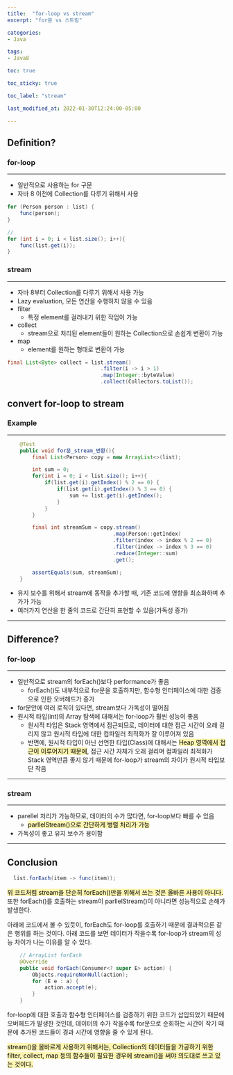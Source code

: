 ```yaml
---
title:  "for-loop vs stream"
excerpt: "for문 vs 스트림"

categories:
- Java

tags:
- Java8

toc: true

toc_sticky: true

toc_label: "stream"

last_modified_at: 2022-01-30T12:24:00-05:00

---
```


## Definition?

### for-loop

---

- 일반적으로 사용하는 for 구문
- 자바 8 이전에 Collection를 다루기 위해서 사용

~~~ java
for (Person person : list) {     
    func(person);
}

// 
for (int i = 0; i < list.size(); i++){
    func(list.get(i));
}
~~~

### stream

---
- 자바 8부터 Collection를 다루기 위해서 사용 가능
- Lazy evaluation, 모든 연산을 수행하지 않을 수 있음
- filter
  - 특정 element를 걸러내기 위한 작업이 가능
- collect
  - stream으로 처리된 element들이 원하는 Collection으로 손쉽게 변환이 가능
- map
  - element를 원하는 형태로 변환이 가능

~~~ java
final List<Byte> collect = list.stream()
                              .filter(i -> i > 1)
                              .map(Integer::byteValue)
                              .collect(Collectors.toList());
~~~

## convert for-loop to stream

### Example

---

~~~java
    @Test
    public void for문_stream_변환(){
        final List<Person> copy = new ArrayList<>(list);

        int sum = 0;
        for(int i = 0; i < list.size(); i++){
            if(list.get(i).getIndex() % 2 == 0) {
                if(list.get(i).getIndex() % 3 == 0) {
                    sum += list.get(i).getIndex();
                }
            }
        }

        final int streamSum = copy.stream()
                                  .map(Person::getIndex)
                                  .filter(index -> index % 2 == 0)
                                  .filter(index -> index % 3 == 0)
                                  .reduce(Integer::sum)
                                  .get();

        assertEquals(sum, streamSum);
    }
~~~
- 유지 보수를 위해서 stream에 동작을 추가할 때, 기존 코드에 영향을 최소화하며 추가가 가능
- 여러가지 연산을 한 줄의 코드로 간단히 표현할 수 있음(가독성 증가)
---

## Difference?

### for-loop

---
- 일반적으로 stream의 forEach()보다 performance가 좋음
  - forEach()도 내부적으로 for문을 호출하지만, 함수형 인터페이스에 대한 검증으로 인한 오버헤드가 증가
- for문안에 여러 로직이 있다면, stream보다 가독성이 떨어짐
- 원시적 타입(int)의 Array 탐색에 대해서는 for-loop가 훨씬 성능이 좋음
  - 원시적 타입은 Stack 영역에서 접근되므로, 데이터에 대한 접근 시간이 오래 걸리지 않고 원시적 타입에 대한 컴파일러 최적화가 잘 이루어져 있음
  - 반면에, 원시적 타입이 아닌 선언한 타입(Class)에 대해서는 <mark style='background-color: #fff5b1'>Heap 영역에서 접근이 이루어지기 때문에</mark>, 접근 시간 자체가 오래 걸리며 컴파일러 최적화가 Stack 영역만큼 좋지 않기 때문에 for-loop가 stream의 차이가 원시적 타입보단 작음

---

### stream

---
- parellel 처리가 가능하므로, 데이터의 수가 많다면, for-loop보다 빠를 수 있음
  - <mark style='background-color: #fff5b1'>parllelStream()으로 간단하게 병렬 처리가 가능</mark>
- 가독성이 좋고 유지 보수가 용이함

---


## Conclusion

~~~java
  list.forEach(item -> func(item));
~~~
<mark style='background-color: #fff5b1'>위 코드처럼 stream을 단순히 forEach()만을 위해서 쓰는 것은 올바른 사용이 아니다.</mark> 또한
forEach()를 호출하는 stream이 parllelStream()이 아니라면 성능적으로 손해가 발생한다.

아래에 코드에서 볼 수 있듯이, forEach도 for-loop를 호출하기 때문에 결과적으론 같은 행위를 하는 것이다. 
아래 코드를 보면 데이터가 작을수록 for-loop가 stream의 성능 차이가 나는 이유를 알 수 있다.

~~~java
    // ArrayList forEach
    @Override
    public void forEach(Consumer<? super E> action) {
        Objects.requireNonNull(action);
        for (E e : a) {
            action.accept(e);
        }
    }
~~~

for-loop에 대한 호출과 함수형 인터페이스를 검증하기 위한 코드가 삽입되었기 때문에 오버헤드가 발생한 것인데, 
데이터의 수가 작을수록 for문으로 순회하는 시간이 작기 때문에 추가된 코드들이 경과 시간에 영향을 줄 수 있게 된다.

<mark style='background-color: #fff5b1'>stream()을 올바르게 사용하기 위해서는, Collection의 데이터들을 가공하기 위한
filter, collect, map 등의 함수들이 필요한 경우에 stream()을 써야 의도대로 쓰고 있는 것이다.</mark>